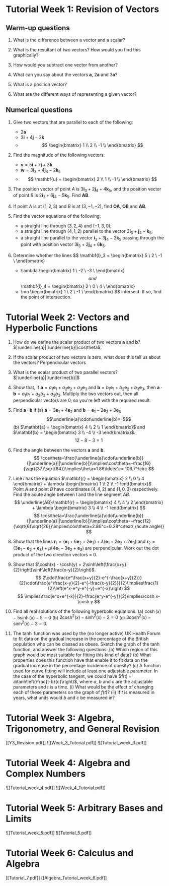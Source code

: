 # Tutorial Week 1: Revision of Vectors

## Warm-up questions

1. What is the difference between a vector and a scalar?

2. What is the resultant of two vectors? How would you find this graphically?

3. How would you subtract one vector from another?

4. What can you say about the vectors $\mathbf{a}$, $2\mathbf{a}$ and $3\mathbf{a}$?

5. What is a position vector?

6. What are the different ways of representing a given vector?

## Numerical questions

1. Give two vectors that are parallel to each of the following:
   - $2\mathbf{a}$
   - $3\mathbf{i} + 4\mathbf{j} - 2\mathbf{k}$
   - $$
     \begin{bmatrix}
     1 \\
     2 \\
     -1 \\
     \end{bmatrix}
     $$

2. Find the magnitude of the following vectors:
   - $\mathbf{v} = 5\mathbf{i} + 7\mathbf{j} + 3\mathbf{k}$
   - $\mathbf{w} = 3\mathbf{i}_3 + 4\mathbf{j}_4 - 2\mathbf{k}_5$
   - $$
     \mathbf{u} = 
     \begin{bmatrix}
     2 \\
     1 \\
     -1 \\
     \end{bmatrix}
     $$

3. The position vector of point $A$ is $3\mathbf{i}_3 + 2\mathbf{j}_4 + 4\mathbf{k}_5$, and the position vector of point $B$ is $2\mathbf{i}_3 + 6\mathbf{j}_4 - 5\mathbf{k}_5$. Find $\mathbf{AB}$.

4. If point $A$ is at $(1, 2, 3)$ and $B$ is at $(3, -1, -2)$, find $\mathbf{OA}$, $\mathbf{OB}$ and $\mathbf{AB}$.

5. Find the vector equations of the following:
   - a straight line through $(3, 2, 4)$ and $(-1, 3, 0)$;
   - a straight line through $(4, 1, 2)$ parallel to the vector $3\mathbf{i}_3 + \mathbf{j}_4 - \mathbf{k}_5$;
   - a straight line parallel to the vector $\mathbf{i}_3 + 3\mathbf{j}_4 - 2\mathbf{k}_5$ passing through the point with position vector $3\mathbf{i}_3 + 2\mathbf{j}_4 + 6\mathbf{k}_5$.

6. Determine whether the lines
   $$
   \mathbf{l}_3 = 
   \begin{bmatrix}
   5 \\
   2 \\
   -1 \\
   \end{bmatrix}
   + \lambda
   \begin{bmatrix}
   1 \\
   -2 \\
   -3 \\
   \end{bmatrix}
   $$
   and
   $$
   \mathbf{l}_4 = 
   \begin{bmatrix}
   2 \\
   0 \\
   4 \\
   \end{bmatrix}
   + \mu
   \begin{bmatrix}
   1 \\
   2 \\
   -1 \\
   \end{bmatrix}
   $$
   intersect. If so, find the point of intersection.


# Tutorial Week 2: Vectors and Hyperbolic Functions

1. How do we define the scalar product of two vectors $\mathbf{a}$ and $\mathbf{b}$?
	$|\underline{a}||\underline{b}|\cos\theta$.

2. If the scalar product of two vectors is zero, what does this tell us about the vectors?
	Perpendicular vectors

3. What is the scalar product of two parallel vectors?
	$|\underline{a}||\underline{b}|$

4. Show that, if $\mathbf{a} = a_1\mathbf{e}_1 + a_2\mathbf{e}_2 + a_3\mathbf{e}_3$ and $\mathbf{b} = b_1\mathbf{e}_1 + b_2\mathbf{e}_2 + b_3\mathbf{e}_3$, then $\mathbf{a} \cdot \mathbf{b} = a_1b_1 + a_2b_2 + a_3b_3$.
	Multiply the two vectors out, then all perpendicular vectors are 0, so you're left with the required result.

5. Find $\mathbf{a} \cdot \mathbf{b}$ if 
   (a) $\mathbf{a} = 3\mathbf{e}_1 + 4\mathbf{e}_2$ and $\mathbf{b} = \mathbf{e}_1 - 2\mathbf{e}_2 + 3\mathbf{e}_3$ 
   $$\underline{a}\cdot\underline{b}=-5$$
   (b) $\mathbf{a} = \begin{bmatrix} 4 \\ 2 \\ 1 \end{bmatrix}$ and $\mathbf{b} = \begin{bmatrix} 3 \\ -4 \\ -3 \end{bmatrix}$.
$$
12-8-3=1
$$

6. Find the angle between the vectors $\mathbf{a}$ and $\mathbf{b}$.
$$
\cos\theta=\frac{\underline{a}\cdot\underline{b}}{|\underline{a}||\underline{b}|}\implies\cos\theta=-\frac{16}{\sqrt{37}\sqrt{84}}\implies\theta=1.86\ldots^c= 106.7^\circ
$$

7. Line $l$ has the equation $\mathbf{r} = \begin{bmatrix} 2 \\ 0 \\ 4 \end{bmatrix} + \lambda \begin{bmatrix} 1 \\ 2 \\ -1 \end{bmatrix}$. Point $A$ and point $B$ have coordinates $(4, 4, 2)$ and $(1, 0, 3)$ respectively. Find the acute angle between $l$ and the line segment $AB$.
$$
\underline{AB}:\mathbf{r} = \begin{bmatrix} 4 \\ 4 \\ 2 \end{bmatrix} + \lambda \begin{bmatrix} 3 \\ 4 \\ -1 \end{bmatrix}
$$
$$
\cos\theta=\frac{\underline{a}\cdot\underline{b}}{|\underline{a}||\underline{b}|}\implies\cos\theta=-\frac{12}{\sqrt{6}\sqrt{26}}\implies\cos\theta=2.86^c=0.28^c\text{ (acute angle)}
$$

8. Show that the lines $\mathbf{r}_1 = (\mathbf{e}_1 + 6\mathbf{e}_2 + 2\mathbf{e}_3) + \lambda(\mathbf{e}_1 + 2\mathbf{e}_2 + 2\mathbf{e}_3)$ and $\mathbf{r}_2 = (3\mathbf{e}_1 - \mathbf{e}_2 + \mathbf{e}_3) + \mu(4\mathbf{e}_1 - 3\mathbf{e}_2 + \mathbf{e}_3)$ are perpendicular.
Work out the dot product of the two direction vectors = 0.

9. Show that $\cosh(x) - \cosh(y) = 2\sinh\left(\frac{x+y}{2}\right)\sinh\left(\frac{x-y}{2}\right)$.
$$
2\cdot\frac{e^\frac{x+y}{2}-e^{-\frac{x+y}{2}}}{2}\cdot\frac{e^\frac{x-y}{2}-e^{-\frac{x-y}{2}}}{2}\implies\frac{1}{2}\left(e^x-e^y-e^{-y}+e^{-x}\right)
$$
$$
\implies\frac{e^x+e^{-x}}{2}-\frac{e^y-e^{-y}}{2}\implies\cosh x-\cosh y
$$

10. Find all real solutions of the following hyperbolic equations:
    (a) $\cosh(x) - 5\sinh(x) - 5 = 0$
    (b) $2\cosh^2(x) - \sinh^2(x) - 2 = 0$
    (c) $3\cosh^2(x) - \sinh^2(x) - 3 = 0$.

11. The $\tanh$ function was used by the (no longer active) UK Health Forum to fit data on the gradual increase in the percentage of the British population who can be classed as obese. Sketch the graph of the $\tanh$ function, and answer the following questions:
    (a) Which region of this graph would be most suitable for fitting this kind of data?
    (b) What properties does this function have that enable it to fit data on the gradual increase in the percentage incidence of obesity?
    (c) A function used for curve fitting will include at least one adjustable parameter. In the case of the hyperbolic tangent, we could have $f(t) = a\tanh\left(\frac{t-b}{c}\right)$, where $a$, $b$ and $c$ are the adjustable parameters and $t$ is a time.
        (i) What would be the effect of changing each of these parameters on the graph of $f(t)$?
        (ii) If $t$ is measured in years, what units would $b$ and $c$ be measured in?
# Tutorial Week 3: Algebra, Trigonometry, and General Revision
[[Y3_Revision.pdf]]
![[Week_3_Tutorial.pdf]]
![[Tutorial_week_3.pdf]]
# Tutorial Week 4: Algebra and Complex Numbers
![[Tutorial_week_4.pdf]]
![[Week_4_Tutorial.pdf]]


# Tutorial Week 5: Arbitrary Bases and Limits
![[Tutorial_week_5.pdf]]
![[Tutorial_5.pdf]]
# Tutorial Week 6: Calculus and Algebra
[[Tutorial_7.pdf]]
[[Algebra_Tutorial_week_6.pdf]]